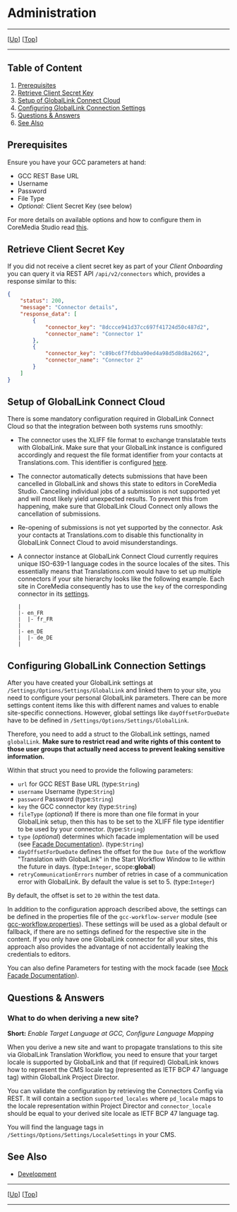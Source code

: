 # Administration

--------------------------------------------------------------------------------

\[[Up](README.md)\] \[[Top](#top)\]

--------------------------------------------------------------------------------

## Table of Content

1. [Prerequisites](#prerequisites)
2. [Retrieve Client Secret Key](#retrieve-client-secret-key)
3. [Setup of GlobalLink Connect Cloud](#setup-of-globallink-connect-cloud)
4. [Configuring GlobalLink Connection Settings](#configuring-globallink-connection-settings)
5. [Questions &amp; Answers](#questions-amp-answers)
6. [See Also](#see-also)

## Prerequisites

Ensure you have your GCC parameters at hand:

* GCC REST Base URL
* Username
* Password
* File Type
* _Optional:_ Client Secret Key (see below)

For more details on available options and how to configure them in CoreMedia
Studio read [this](#configuring-globallink-connection-settings).

## Retrieve Client Secret Key

If you did not receive a client secret key as part of your _Client Onboarding_
you can query it via REST API `/api/v2/connectors` which, provides a response
similar to this:

```json
{
    "status": 200,
    "message": "Connector details",
    "response_data": [
        {
            "connector_key": "8dccce941d37cc697f41724d50c487d2",
            "connector_name": "Connector 1"
        },
        {
            "connector_key": "c89bc6f7fdbba90ed4a98d5d8d8a2662",
            "connector_name": "Connector 2"
        }
    ]
}
```

## Setup of GlobalLink Connect Cloud

There is some mandatory configuration required in GlobalLink Connect Cloud so
that the integration between both systems runs smoothly:

* The connector uses the XLIFF file format to exchange translatable texts with
    GlobalLink. Make sure that your GlobalLink instance is configured
    accordingly and request the file format identifier from your contacts at
    Translations.com. This identifier is configured
    [here](#configuring-globallink-connection-settings).

* The connector automatically detects submissions that have been cancelled in
    GlobalLink and shows this state to editors in CoreMedia Studio. Canceling
    individual jobs of a submission is not supported yet and will most likely
    yield unexpected results. To prevent this from happening, make sure that
    GlobalLink Cloud Connect only allows the cancellation of submissions. 

* Re-opening of submissions is not yet supported by the connector. Ask your
    contacts at Translations.com to disable this functionality in GlobalLink
    Connect Cloud to avoid misunderstandings.
    
* A connector instance at GlobalLink Connect Cloud currently requires unique
    ISO-639-1 language codes in the source locales of the sites. This essentially 
    means that Translations.com would have to set up multiple connectors if your
    site hierarchy looks like the following example. Each site in CoreMedia 
    consequently has to use the `key` of the corresponding connector in its 
    [settings](#configuring-globallink-connection-settings).

    ```
    |
    |- en_FR
    |  |- fr_FR
    |
    |- en_DE
    |  |- de_DE
    |
    ```

## Configuring GlobalLink Connection Settings

After you have created your GlobalLink settings at `/Settings/Options/Settings/GlobalLink` 
and linked them to your site, you need to configure your personal 
GlobalLink parameters. There can be more settings content items like this with different
names and values to enable site-specific connections. However, global settings 
like `dayOffsetForDueDate` have to be defined in `/Settings/Options/Settings/GlobalLink`.

Therefore, you need to add a struct to the GlobalLink settings, named
`globalLink`. **Make sure to restrict read and write rights of this content to those user groups that actually need access to prevent leaking sensitive information.**

Within that struct you need to provide the following 
parameters:

* `url` for GCC REST Base URL  (type:`String`)
* `username` Username (type:`String`)
* `password` Password (type:`String`)
* `key` the GCC connector key (type:`String`)
* `fileType` (_optional_) If there is more than one file format in your
    GlobalLink setup, then this has to be set to the XLIFF file type identifier
    to be used by your connector. (type:`String`)
* `type` (_optional_) determines which facade implementation will be used
    (see [Facade Documentation](https://github.com/CoreMedia/coremedia-globallink-connect-integration/tree/master/apps/workflow-server/gcc-workflow-server-facade/gcc-restclient-facade/README.md)). (type:`String`)
* `dayOffsetForDueDate` defines the offset for the
   `Due Date` of the workflow "Translation with GlobalLink" in the Start Workflow 
   Window to lie within the future in days. (type:`Integer`, scope:**global**)
* `retryCommunicationErrors` number of retries in case of a communication error
    with GlobalLink. By default the value is set to 5. (type:`Integer`)
  
By default, the offset is set to `20` within the test data.

In addition to the configuration approach described above, the settings can be
defined in the properties file of the `gcc-workflow-server` module (see [gcc-workflow.properties](https://github.com/CoreMedia/coremedia-globallink-connect-integration/tree/master/apps/workflow-server/gcc-workflow-server/src/main/resources/META-INF/coremedia/gcc-workflow.properties)). These settings
will be used as a global default or fallback, if there are no settings defined for the respective site
in the content. 
If you only have one GlobalLink connector for all your sites, 
this approach also provides the advantage of not accidentally leaking the 
credentials to editors.

You can also define Parameters for testing with the mock facade
(see [Mock Facade Documentation](https://github.com/CoreMedia/coremedia-globallink-connect-integration/tree/master/apps/workflow-server/gcc-workflow-server-facade/gcc-restclient-facade-mock/README.md)).


## Questions &amp; Answers

### What to do when deriving a new site?

**Short:** _Enable Target Language at GCC, Configure Language Mapping_

When you derive a new site and want to propagate translations to this site
via GlobalLink Translation Workflow, you need to ensure that your target locale
is supported by GlobalLink and that (if required) GlobalLink knows how to
represent the CMS locale tag (represented as IETF BCP 47 language tag) within
GlobalLink Project Director.

You can validate the configuration by retrieving the Connectors Config via
REST. It will contain a section `supported_locales` where `pd_locale` maps
to the locale representation within Project Director and `connector_locale`
should be equal to your derived site locale as IETF BCP 47 language tag.

You will find the language tags in `/Settings/Options/Settings/LocaleSettings`
in your CMS.

## See Also

* [Development](development.md)

--------------------------------------------------------------------------------

\[[Up](README.md)\] \[[Top](#top)\]

--------------------------------------------------------------------------------
